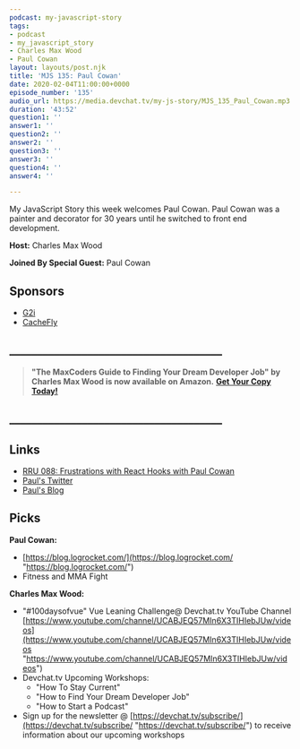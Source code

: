 ```yaml
---
podcast: my-javascript-story
tags:
- podcast
- my_javascript_story
- Charles Max Wood
- Paul Cowan
layout: layouts/post.njk
title: 'MJS 135: Paul Cowan'
date: 2020-02-04T11:00:00+0000
episode_number: '135'
audio_url: https://media.devchat.tv/my-js-story/MJS_135_Paul_Cowan.mp3
duration: '43:52'
question1: ''
answer1: ''
question2: ''
answer2: ''
question3: ''
answer3: ''
question4: ''
answer4: ''

---
```

My JavaScript Story this week welcomes Paul Cowan. Paul Cowan was a painter and decorator for 30 years until he switched to front end development.

**Host:** Charles Max Wood

**Joined By Special Guest:** Paul Cowan

## Sponsors

* [G2i](https://www.g2i.co/?utm_source=React_Native_Radio&utm_medium=Podcast)
* [CacheFly](https://www.cachefly.com/)

## **______________________________________**

> **"The MaxCoders Guide to Finding Your Dream Developer Job" by Charles Max Wood is now available on Amazon.** [**Get Your Copy Today!**](https://www.amazon.com/gp/product/B081MBL5C9/ref=as_li_ss_tl?ie=UTF8&linkCode=sl1&tag=devchattv-20&linkId=9d61363241636e2546ef46abba198746&language=en_US)

## **______________________________________**

## Links

* [RRU 088: Frustrations with React Hooks with Paul Cowan](https://devchat.tv/react-round-up/rru-088-frustrations-with-react-hooks-with-paul-cowan/)
* [Paul's Twitter](https://twitter.com/dagda1)
* [Paul's Blog]()

## Picks

**Paul Cowan:**

* [https://blog.logrocket.com/](https://blog.logrocket.com/ "https://blog.logrocket.com/")
* Fitness and MMA Fight

**Charles Max Wood:**

* "#100daysofvue"  Vue Leaning Challenge@ Devchat.tv YouTube Channel [https://www.youtube.com/channel/UCABJEQ57MIn6X3TIHIebJUw/videos](https://www.youtube.com/channel/UCABJEQ57MIn6X3TIHIebJUw/videos "https://www.youtube.com/channel/UCABJEQ57MIn6X3TIHIebJUw/videos")
* Devchat.tv Upcoming Workshops:
  * "How To Stay Current"
  *  "How to Find Your Dream Developer Job"
  * "How to Start a Podcast" 
* Sign up for the newsletter @ [https://devchat.tv/subscribe/](https://devchat.tv/subscribe/    "https://devchat.tv/subscribe/") to receive information about our upcoming workshops 